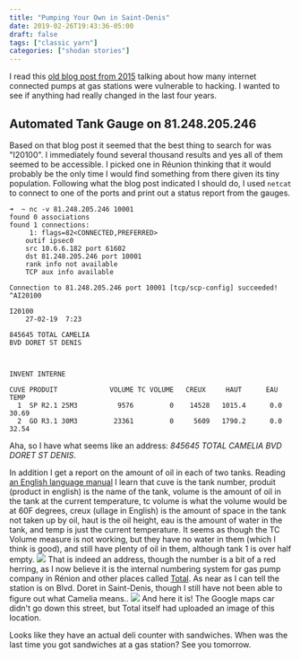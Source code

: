 ```yaml
---
title: "Pumping Your Own in Saint-Denis"
date: 2019-02-26T19:43:36-05:00
draft: false
tags: ["classic yarn"]
categories: ["shodan stories"]
---
```


I read this [old blog post from 2015](https://www.ericzhang.me/gas-station-atgs-exposed-to-public/) talking about how many internet connected pumps at gas stations were vulnerable to hacking. I wanted to see if anything had really changed in the last four years.

## Automated Tank Gauge on 81.248.205.246
Based on that blog post it seemed that the best thing to search for was "I20100". I immediately found several thousand results and yes all of them seemed to be accessible. I picked one in Réunion thinking that it would probably be the only time I would find something from there given its tiny population. Following what the blog post indicated I should do, I used `netcat` to connect to one of the ports and print out a status report from the gauges.

```
➜  ~ nc -v 81.248.205.246 10001
found 0 associations
found 1 connections:
     1:	flags=82<CONNECTED,PREFERRED>
	outif ipsec0
	src 10.6.6.182 port 61602
	dst 81.248.205.246 port 10001
	rank info not available
	TCP aux info available

Connection to 81.248.205.246 port 10001 [tcp/scp-config] succeeded!
^AI20100

I20100
    27-02-19  7:23

845645 TOTAL CAMELIA
BVD DORET ST DENIS  



INVENT INTERNE          

CUVE PRODUIT             VOLUME TC VOLUME   CREUX     HAUT      EAU      TEMP
  1  SP R2.1 25M3          9576         0    14528   1015.4      0.0    30.69
  2  GO R3.1 30M3         23361         0     5609   1790.2      0.0    32.54
```

Aha, so I have what seems like an address: _845645 TOTAL CAMELIA
BVD DORET ST DENIS_.

In addition I get a report on the amount of oil in each of two tanks. Reading [an English language manual](https://www.ericzhang.me/wp-content/uploads/2015/01/576013-635.pdf) I learn that cuve is the tank number, produit (product in english) is the name of the tank, volume is the amount of oil in the tank at the current temperature, tc volume is what the volume would be at 60F degrees, creux (ullage in English) is the amount of space in the tank not taken up by oil, haut is the oil height, eau is the amount of water in the tank, and temp is just the current temperature. It seems as though the TC Volume measure is not working, but they have no water in them (which I think is good), and still have plenty of oil in them, although tank 1 is over half empty.
![](/images/100Days/Day54/address.png)
That is indeed an address, though the number is a bit of a red herring, as I now believe it is the internal numbering system for gas pump company in Rénion and other places called [Total](https://en.wikipedia.org/wiki/Total_Gas_%26_Power). As near as I can tell the station is on Blvd. Doret in Saint-Denis, though I still have not been able to figure out what Camelia means..
![](/images/100Days/Day54/station.png)
And here it is! The Google maps car didn't go down this street, but Total itself had uploaded an image of this location.

Looks like they have an actual deli counter with sandwiches. When was the last time you got sandwiches at a gas station? See you tomorrow.
